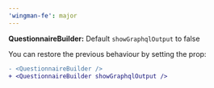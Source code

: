 ```yaml
---
'wingman-fe': major
---
```


**QuestionnaireBuilder:** Default `showGraphqlOutput` to false

You can restore the previous behaviour by setting the prop:

```diff
- <QuestionnaireBuilder />
+ <QuestionnaireBuilder showGraphqlOutput />
```
